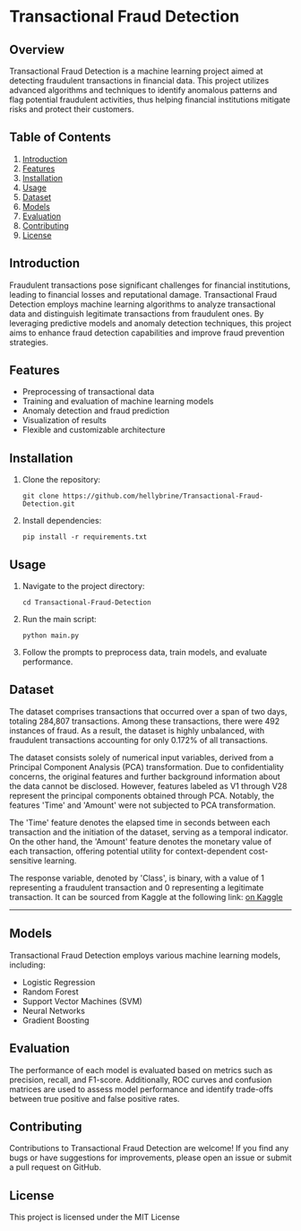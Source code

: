 # Transactional Fraud Detection

## Overview

Transactional Fraud Detection is a machine learning project aimed at detecting fraudulent transactions in financial data. This project utilizes advanced algorithms and techniques to identify anomalous patterns and flag potential fraudulent activities, thus helping financial institutions mitigate risks and protect their customers.

## Table of Contents

1. [Introduction](#introduction)
2. [Features](#features)
3. [Installation](#installation)
4. [Usage](#usage)
5. [Dataset](#dataset)
6. [Models](#models)
7. [Evaluation](#evaluation)
8. [Contributing](#contributing)
9. [License](#license)

## Introduction

Fraudulent transactions pose significant challenges for financial institutions, leading to financial losses and reputational damage. Transactional Fraud Detection employs machine learning algorithms to analyze transactional data and distinguish legitimate transactions from fraudulent ones. By leveraging predictive models and anomaly detection techniques, this project aims to enhance fraud detection capabilities and improve fraud prevention strategies.

## Features

- Preprocessing of transactional data
- Training and evaluation of machine learning models
- Anomaly detection and fraud prediction
- Visualization of results
- Flexible and customizable architecture

## Installation

1. Clone the repository:
   ```
   git clone https://github.com/hellybrine/Transactional-Fraud-Detection.git
   ```

2. Install dependencies:
   ```
   pip install -r requirements.txt
   ```

## Usage

1. Navigate to the project directory:
   ```
   cd Transactional-Fraud-Detection
   ```

2. Run the main script:
   ```
   python main.py
   ```

3. Follow the prompts to preprocess data, train models, and evaluate performance.

## Dataset

The dataset comprises transactions that occurred over a span of two days, totaling 284,807 transactions. Among these transactions, there were 492 instances of fraud. As a result, the dataset is highly unbalanced, with fraudulent transactions accounting for only 0.172% of all transactions.

The dataset consists solely of numerical input variables, derived from a Principal Component Analysis (PCA) transformation. Due to confidentiality concerns, the original features and further background information about the data cannot be disclosed. However, features labeled as V1 through V28 represent the principal components obtained through PCA. Notably, the features 'Time' and 'Amount' were not subjected to PCA transformation.

The 'Time' feature denotes the elapsed time in seconds between each transaction and the initiation of the dataset, serving as a temporal indicator. On the other hand, the 'Amount' feature denotes the monetary value of each transaction, offering potential utility for context-dependent cost-sensitive learning.

The response variable, denoted by 'Class', is binary, with a value of 1 representing a fraudulent transaction and 0 representing a legitimate transaction.
It can be sourced from Kaggle at the following link: [on Kaggle](https://www.kaggle.com/datasets/mlg-ulb/creditcardfraud)

---

## Models

Transactional Fraud Detection employs various machine learning models, including:
- Logistic Regression
- Random Forest
- Support Vector Machines (SVM)
- Neural Networks
- Gradient Boosting

## Evaluation

The performance of each model is evaluated based on metrics such as precision, recall, and F1-score. Additionally, ROC curves and confusion matrices are used to assess model performance and identify trade-offs between true positive and false positive rates.

## Contributing

Contributions to Transactional Fraud Detection are welcome! If you find any bugs or have suggestions for improvements, please open an issue or submit a pull request on GitHub.

## License

This project is licensed under the MIT License
